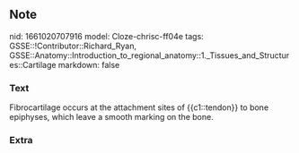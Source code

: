 ## Note
nid: 1661020707916
model: Cloze-chrisc-ff04e
tags: GSSE::!Contributor::Richard_Ryan, GSSE::Anatomy::Introduction_to_regional_anatomy::1._Tissues_and_Structures::Cartilage
markdown: false

### Text
<div class='toggle'>
  Fibrocartilage occurs at the attachment sites of {{c1::tendon}}
  to bone epiphyses, which leave a smooth marking on the bone.
</div>

### Extra

